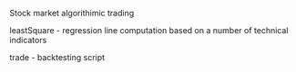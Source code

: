 Stock market algorithimic trading

leastSquare - regression line computation based on a number of technical indicators

trade - backtesting script